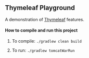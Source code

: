 ## Thymeleaf Playground

A demonstration of [Thymeleaf](http://www.thymeleaf.org/index.html) features.

#### How to compile and run this project

1. To compile: 
```./gradlew clean build```

2. To run:
```./gradlew tomcatWarRun```